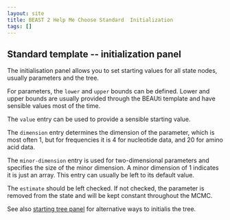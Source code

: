 ```yaml
---
layout: site
title: BEAST 2 Help Me Choose Standard  Initialization
tags: []
---
```


## Standard template -- initialization panel

The initialisation panel allows you to set starting values for all state nodes, usually parameters and the tree.

For parameters, the `lower` and `upper` bounds can be defined.
Lower and upper bounds are usually provided through the BEAUti template and have sensible values most of the time.

The `value` entry can be used to provide a sensible starting value.

The `dimension` entry determines the dimension of the parameter, which is most often 1, but for frequencies it is 4 for nucleotide data, and 20 for amino acid data.

The `minor-dimension` entry is used for two-dimensional parameters and specifies the size of the minor dimension. 
A minor dimension of 1 indicates it is just an array.
This entry can usually be left to its default value.

The `estimate` should be left checked. 
If not checked, the parameter is removed from the state and will be kept constant throughout the MCMC.

See also [starting tree panel](/Standard/Starting_tree/) for alternative ways to initialis the tree.